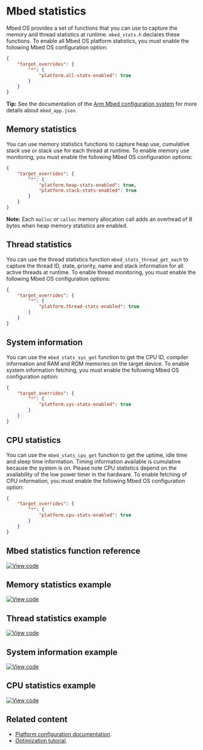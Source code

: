 # Mbed statistics

Mbed OS provides a set of functions that you can use to capture the memory and thread statistics at runtime. `mbed_stats.h` declares these functions. To enable all Mbed OS platform statistics, you must enable the following Mbed OS configuration option:

```json
{
    "target_overrides": {
        "*": {
            "platform.all-stats-enabled": true
        }
    }
}
```

<span class="tips">**Tip:** See the documentation of the [Arm Mbed configuration system](../program-setup/advanced-configuration.html) for more details about `mbed_app.json`. </span>

## Memory statistics

You can use memory statistics functions to capture heap use, cumulative stack use or stack use for each thread at runtime. To enable memory use monitoring, you must enable the following Mbed OS configuration options:

```json
{
    "target_overrides": {
        "*": {
            "platform.heap-stats-enabled": true,
            "platform.stack-stats-enabled": true
        }
    }
}
```

<span class="notes">**Note:** Each `malloc` or `calloc` memory allocation call adds an overhead of 8 bytes when heap memory statistics are enabled.</span>

## Thread statistics

You can use the thread statistics function `mbed_stats_thread_get_each` to capture the thread ID, state, priority, name and stack information for all active threads at runtime. To enable thread monitoring, you must enable the following Mbed OS configuration options:

```json
{
    "target_overrides": {
        "*": {
            "platform.thread-stats-enabled": true
        }
    }
}
```

## System information

You can use the `mbed_stats_sys_get` function to get the CPU ID, compiler information and RAM and ROM memories on the target device. To enable system information fetching, you must enable the following Mbed OS configuration option:

```json
{
    "target_overrides": {
        "*": {
            "platform.sys-stats-enabled": true
        }
    }
}
```

## CPU statistics

You can use the `mbed_stats_cpu_get` function to get the uptime, idle time and sleep time information. Timing information available is cumulative because the system is on. Please note CPU statistics depend on the availability of the low power timer in the hardware. To enable fetching of CPU information, you must enable the following Mbed OS configuration option:

```json
{
    "target_overrides": {
        "*": {
            "platform.cpu-stats-enabled": true
        }
    }
}
```

## Mbed statistics function reference

[![View code](https://www.mbed.com/embed/?type=library)](https://os.mbed.com/docs/mbed-os/v6.15/mbed-os-api-doxy/mbed__stats_8h_source.html)

## Memory statistics example

[![View code](https://www.mbed.com/embed/?url=https://github.com/ARMmbed/mbed-os-snippet-Utils_ex_1/tree/v6.15)](https://github.com/ARMmbed/mbed-os-snippet-Utils_ex_1/blob/v6.15/main.cpp)

## Thread statistics example

[![View code](https://www.mbed.com/embed/?url=https://github.com/ARMmbed/mbed-os-example-thread-statistics)](https://github.com/ARMmbed/mbed-os-example-thread-statistics/blob/mbed-os-6.15.0/main.cpp)

## System information example

[![View code](https://www.mbed.com/embed/?url=https://github.com/ARMmbed/mbed-os-example-sys-info)](https://github.com/ARMmbed/mbed-os-example-sys-info/blob/mbed-os-6.15.0/main.cpp)

## CPU statistics example

[![View code](https://www.mbed.com/embed/?url=https://github.com/ARMmbed/mbed-os-example-cpu-stats)](https://github.com/ARMmbed/mbed-os-example-cpu-stats/blob/mbed-os-6.15.0/main.cpp)

## Related content

- [Platform configuration documentation](../apis/mbed-statistics.html).
- [Optimization tutorial](../apis/platform-tutorials.html).
